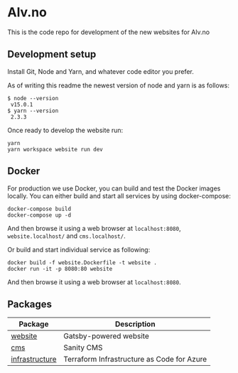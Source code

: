 # Alv.no

This is the code repo for development of the new websites for Alv.no

## Development setup

Install Git, Node and Yarn, and whatever code editor you prefer.

As of writing this readme the newest version of node and yarn is as follows:

```
$ node --version
 v15.0.1
$ yarn --version
 2.3.3
```

Once ready to develop the website run:

```
yarn
yarn workspace website run dev
```

## Docker

For production we use Docker, you can build and test the Docker images locally.
You can either build and start all services by using docker-compose:


```
docker-compose build
docker-compose up -d
```

And then browse it using a web browser at `localhost:8080`, `website.localhost/` and `cms.localhost/`.

Or build and start individual service as following:


```
docker build -f website.Dockerfile -t website .
docker run -it -p 8080:80 website
```

And then browse it using a web browser at `localhost:8080`.

## Packages

Package                       | Description
-------                       | -----------
[website](./packages/website) | Gatsby-powered website
[cms](./packages/cms)         | Sanity CMS
[infrastructure](./packages/infrastructure) | Terraform Infrastructure as Code for Azure
